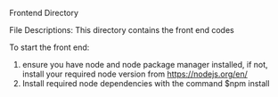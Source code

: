Frontend Directory

File Descriptions:
This directory contains the front end codes 

To start the front end:
1. ensure you have node and node package manager installed, 
if not, install your required node version from https://nodejs.org/en/
2. Install required node dependencies with the command
$npm install